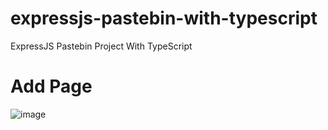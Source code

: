 # expressjs-pastebin-with-typescript
ExpressJS Pastebin Project With TypeScript


# Add Page
![image](https://user-images.githubusercontent.com/48402602/152617916-738f44a1-aaec-439e-a88b-0f1377dbcb27.png)
